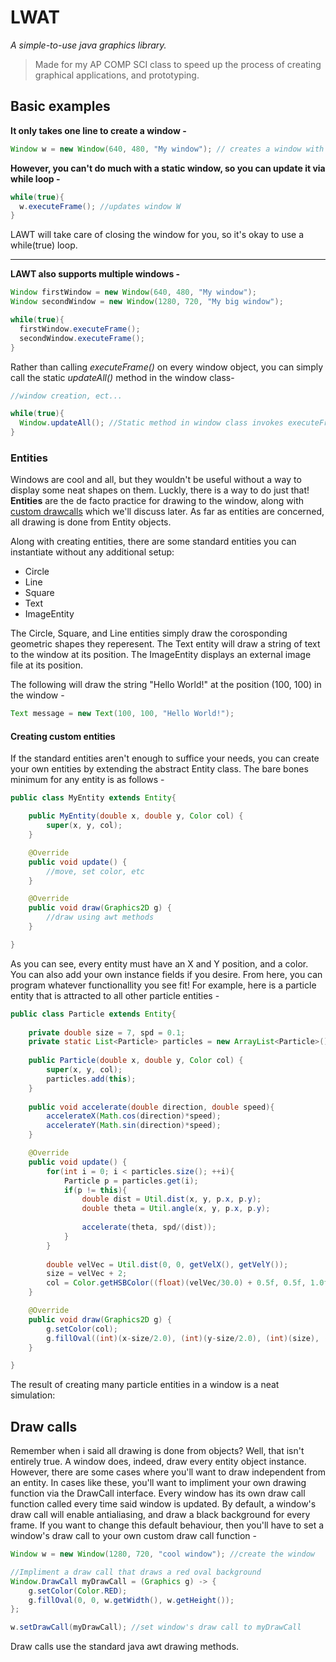 # LWAT
*A simple-to-use java graphics library.*

>Made for my AP COMP SCI class to speed up the process of creating graphical applications, and prototyping.

## Basic examples
**It only takes one line to create a window -**
```java
Window w = new Window(640, 480, "My window"); // creates a window with dimentions 640 x 480, and title "My window"
```

**However, you can't do much with a static window, so you can update it via while loop -**
```java
while(true){
  w.executeFrame(); //updates window W
}
```
LAWT will take care of closing the window for you, so it's okay to use a while(true) loop.
***
**LAWT also supports multiple windows -**
```java
Window firstWindow = new Window(640, 480, "My window");
Window secondWindow = new Window(1280, 720, "My big window");

while(true){
  firstWindow.executeFrame();
  secondWindow.executeFrame();
}
```

Rather than calling *executeFrame()* on every window object, you can simply call the static *updateAll()* method in the window class-

```java
//window creation, ect...

while(true){
  Window.updateAll(); //Static method in window class invokes executeFrame() on all windows
}
```

### Entities
Windows are cool and all, but they wouldn't be useful without a way to display some neat shapes on them. Luckly, there is a way to do just that! **Entities** are the de facto practice for drawing to the window, along with [custom drawcalls](#draw-calls) which we'll discuss later. As far as entities are concerned, all drawing is done from Entity objects.

Along with creating entities, there are some standard entities you can instantiate without any additional setup:
* Circle
* Line
* Square
* Text
* ImageEntity

The Circle, Square, and Line entities simply draw the corosponding geometric shapes they reperesent. The Text entity will draw a string of text to the window at its position. The ImageEntity displays an external image file at its position.

The following will draw the string "Hello World!" at the position (100, 100) in the window -
```java
Text message = new Text(100, 100, "Hello World!");
```

#### Creating custom entities
If the standard entities aren't enough to suffice your needs, you can create your own entities by extending the abstract Entity class. The bare bones minimum for any entity is as follows -
```java
public class MyEntity extends Entity{

	public MyEntity(double x, double y, Color col) {
		super(x, y, col);
	}

	@Override
	public void update() {
		//move, set color, etc
	}

	@Override
	public void draw(Graphics2D g) {
		//draw using awt methods
	}

}
```
As you can see, every entity must have an X and Y position, and a color. You can also add your own instance fields if you desire. From here, you can program whatever functionallity you see fit! For example, here is a particle entity that is attracted to all other particle entities -
```java
public class Particle extends Entity{
	
	private double size = 7, spd = 0.1;
	private static List<Particle> particles = new ArrayList<Particle>();
	
	public Particle(double x, double y, Color col) {
		super(x, y, col);
		particles.add(this);
	}
	
	public void accelerate(double direction, double speed){
		accelerateX(Math.cos(direction)*speed);
		accelerateY(Math.sin(direction)*speed);
	}

	@Override
	public void update() {
		for(int i = 0; i < particles.size(); ++i){
			Particle p = particles.get(i);
			if(p != this){
				double dist = Util.dist(x, y, p.x, p.y);
				double theta = Util.angle(x, y, p.x, p.y);
				
				accelerate(theta, spd/(dist));
			}
		}
		
		double velVec = Util.dist(0, 0, getVelX(), getVelY());
		size = velVec + 2;
		col = Color.getHSBColor((float)(velVec/30.0) + 0.5f, 0.5f, 1.0f);
	}

	@Override
	public void draw(Graphics2D g) {
		g.setColor(col);
		g.fillOval((int)(x-size/2.0), (int)(y-size/2.0), (int)(size), (int)(size));
	}

}
```
The result of creating many particle entities in a window is a neat simulation:


## Draw calls
Remember when i said all drawing is done from objects? Well, that isn't entirely true. A window does, indeed, draw every entity object instance. However, there are some cases where you'll want to draw independent from an entity. In cases like these, you'll want to impliment your own drawing function via the DrawCall interface. Every window has its own draw call function called every time said window is updated. By default, a window's draw call will enable antialiasing, and draw a black background for every frame. If you want to change this default behaviour, then you'll have to set a window's draw call to your own custom draw call function -
```java
Window w = new Window(1280, 720, "cool window"); //create the window

//Impliment a draw call that draws a red oval background
Window.DrawCall myDrawCall = (Graphics g) -> {
	g.setColor(Color.RED);
	g.fillOval(0, 0, w.getWidth(), w.getHeight());
};

w.setDrawCall(myDrawCall); //set window's draw call to myDrawCall
```
Draw calls use the standard java awt drawing methods.

